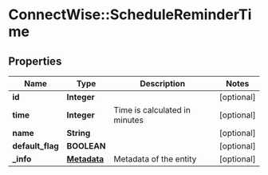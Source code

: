 # ConnectWise::ScheduleReminderTime

## Properties
Name | Type | Description | Notes
------------ | ------------- | ------------- | -------------
**id** | **Integer** |  | [optional] 
**time** | **Integer** | Time is calculated in minutes | [optional] 
**name** | **String** |  | [optional] 
**default_flag** | **BOOLEAN** |  | [optional] 
**_info** | [**Metadata**](Metadata.md) | Metadata of the entity | [optional] 


